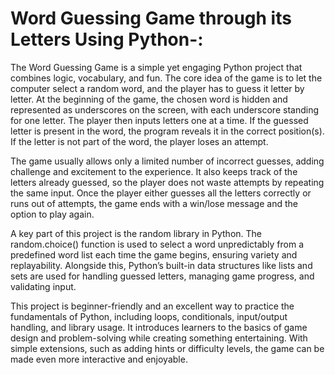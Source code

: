 # Word Guessing Game through its Letters Using Python-:
The Word Guessing Game is a simple yet engaging Python project that combines logic, vocabulary, and fun. The core idea of the game is to let the computer select a random word, and the player has to guess it letter by letter. At the beginning of the game, the chosen word is hidden and represented as underscores on the screen, with each underscore standing for one letter. The player then inputs letters one at a time. If the guessed letter is present in the word, the program reveals it in the correct position(s). If the letter is not part of the word, the player loses an attempt.

The game usually allows only a limited number of incorrect guesses, adding challenge and excitement to the experience. It also keeps track of the letters already guessed, so the player does not waste attempts by repeating the same input. Once the player either guesses all the letters correctly or runs out of attempts, the game ends with a win/lose message and the option to play again.

A key part of this project is the random library in Python. The random.choice() function is used to select a word unpredictably from a predefined word list each time the game begins, ensuring variety and replayability. Alongside this, Python’s built-in data structures like lists and sets are used for handling guessed letters, managing game progress, and validating input.

This project is beginner-friendly and an excellent way to practice the fundamentals of Python, including loops, conditionals, input/output handling, and library usage. It introduces learners to the basics of game design and problem-solving while creating something entertaining. With simple extensions, such as adding hints or difficulty levels, the game can be made even more interactive and enjoyable.

